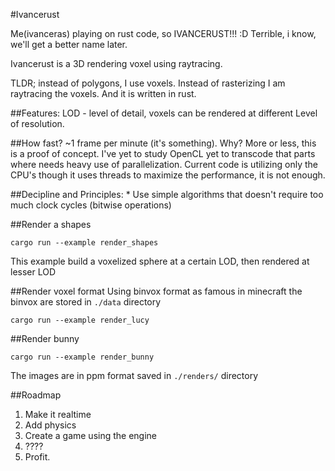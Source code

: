 #Ivancerust

Me(ivanceras) playing on rust code, so IVANCERUST!!! :D
Terrible, i know, we'll get a better name later.

Ivancerust is a 3D rendering voxel using raytracing.

TLDR; instead of polygons, I use voxels. Instead of rasterizing I am raytracing the voxels.
And it is written in rust.


##Features:
	LOD - level of detail, voxels can be rendered at different Level of resolution.


##How fast? 
	~1 frame per minute (it's something).
	Why? More or less, this is a proof of concept. I've yet to study OpenCL yet to transcode that parts where needs heavy use of parallelization. Current code is utilizing only the CPU's though it uses threads to maximize the performance, it is not enough.


##Decipline and Principles:
	* Use simple algorithms that doesn't require too much clock cycles (bitwise operations)


##Render a shapes

```
cargo run --example render_shapes

```
This example build a voxelized sphere at a certain LOD, then rendered at lesser LOD




##Render voxel format
Using binvox format as famous in minecraft
the binvox are stored in `./data` directory

```
cargo run --example render_lucy
```



##Render bunny

```
cargo run --example render_bunny
```


The images are in ppm format saved in `./renders/` directory


##Roadmap

1. Make it realtime
2. Add physics
3. Create a game using the engine
4. ????
5. Profit. 



